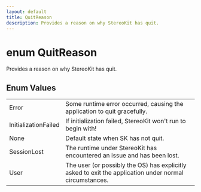 ```yaml
---
layout: default
title: QuitReason
description: Provides a reason on why StereoKit has quit.
---
```

# enum QuitReason

Provides a reason on why StereoKit has quit.

## Enum Values

|  |  |
|--|--|
|Error|Some runtime error occurred, causing the application to quit gracefully.|
|InitializationFailed|If initialization failed, StereoKit won't run to begin with!|
|None|Default state when SK has not quit.|
|SessionLost|The runtime under StereoKit has encountered an issue and has been lost.|
|User|The user (or possibly the OS) has explicitly asked to exit the application under normal circumstances.|
